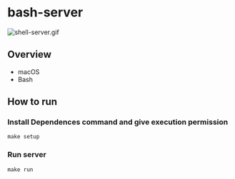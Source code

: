 # bash-server

![shell-server.gif](https://qiita-image-store.s3.ap-northeast-1.amazonaws.com/0/225901/8401eba8-0ddd-7651-1b4c-892d4eb82fc8.gif)

## Overview

- macOS
- Bash

## How to run

### Install Dependences command and give execution permission

```
make setup
```

### Run server

```
make run
```
